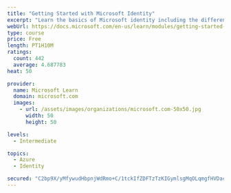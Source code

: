 ```yaml
---
title: "Getting Started with Microsoft Identity"
excerpt: "Learn the basics of Microsoft identity including the different types of tokens, account types, and supported topologies."
webUrl: https://docs.microsoft.com/en-us/learn/modules/getting-started-identity/
type: course
price: Free
length: PT1H10M
ratings:
  count: 442
  average: 4.687783
heat: 50

provider:
  name: Microsoft Learn
  domain: microsoft.com
  images:
    - url: /assets/images/organizations/microsoft.com-50x50.jpg
      width: 50
      height: 50

levels:
  - Intermediate

topics:
  - Azure
  - Identity

secured: "C2bp9X/yMfywudHbpnjWdRmo+C/1tckIfZDFTzTzKIGymlsgMqOLqmgfHVDac4SlpWTvjEffeLZHGaX/6NPRUy0jlwvp/j8FhIX7sqXlXZhs/XDd9CQvN6RPVfvUORGTJMs+skrNu+PqOO5QhAzjBX3r3VKzxe7Di47XRejkXcjsQ6fzLZR/XqJ6w2bqID+zNK2QE2iza9XPypkwO7JtmneUROZ7s5pBgSsnMFC1+0SgdAItndu/Onnb4nlm3ucqPLdw0kd0M05tGusi868k2MFIsHobqrckkV9lXUCjjfYoFGPeTRgRL+5pphvZ/eN0437ruvECc0FYcpQh8FXV8uPzuAFl8i1L194WDATfrmoIPHgw7UIWuSuZ+9Iwyu3PfGaxfW2QDBNms2sN4wvPQWOit3pihvaRDNWc+FNAQF8=;Gwsw2gn6Ggd0mbJf6Na6Rg=="
---
```


